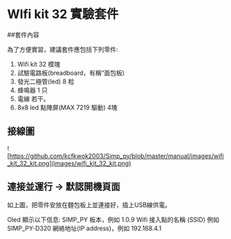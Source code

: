 # Wlfi kit 32 實驗套件

##套件內容

為了方便實習，建議套件應包括下列零件:

1. Wifi kit 32 模塊
2. 試驗電路板(breadboard，有稱“面包板)
3. 發光二極管(led) 8 粒
4. 蜂鳴器 1 只
5. 電線 若干。
6. 8x8 led 點陣屏(MAX 7219 驅動) 4塊

## 接線圖

![https://github.com/kcfkwok2003/Simp_py/blob/master/manual/images/wifi_kit_32_kit.png](images/wifi_kit_32_kit.png)

## 連接並運行  -> 默認開機頁面

如上圖，把零件安放在麵包板上並連接好，插上USB線供電。

Oled 顯示以下信息:
SIMP_PY     板本，例如 1.0.9
Wifi 接入點的名稱 (SSID) 例如 SIMP_PY-D320
網絡地址(IP address)，例如 192.168.4.1





